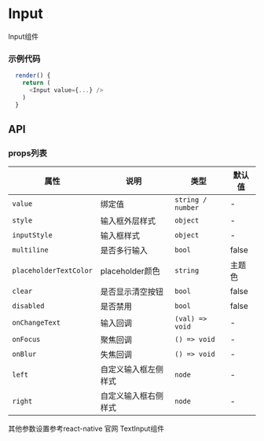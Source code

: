 # Input

Input组件

### 示例代码

```javascript
  render() {
    return (
      <Input value={...} />
    )
  }

```

## API

### props列表

属性 | 说明 | 类型 | 默认值
----|------|-----|-----------
| `value` | 绑定值 | `string / number` | - |
| `style` | 输入框外层样式 | `object` | - |
| `inputStyle` | 输入框样式 | `object` | - |
| `multiline` | 是否多行输入 | `bool` | false |
| `placeholderTextColor` | placeholder颜色 | `string` | 主题色 |
| `clear` | 是否显示清空按钮 | `bool` | false |
| `disabled` | 是否禁用 | `bool` | false |
| `onChangeText` | 输入回调 | `(val) => void` | - |
| `onFocus` | 聚焦回调 | `() => void` | - |
| `onBlur` | 失焦回调 | `() => void` | - |
| `left` | 自定义输入框左侧样式 | `node` | - |
| `right` | 自定义输入框右侧样式 | `node` | - |

其他参数设置参考react-native 官网  TextInput组件


